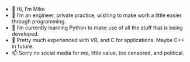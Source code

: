 - 👋 Hi, I’m Mike
- 👀 I’m an engineer, private practice, wishing to make work a little easier through programming.
- 🌱 I’m currently learning Python to make use of all the stuff that is being developed.
- 💞️ Pretty much experienced with VB, and C for applications. Maybe C++ in future.
- 📫 Sorry no social media for me, little value, too censored, and political. 

<!---
jms7805/jms7805 is a ✨ special ✨ repository because its `README.md` (this file) appears on your GitHub profile.
You can click the Preview link to take a look at your changes.
--->

